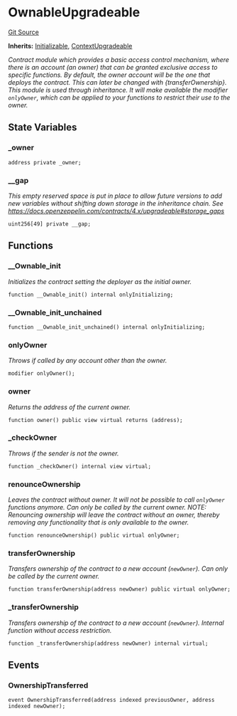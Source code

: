 # OwnableUpgradeable
[Git Source](https://github.com/thrackle-io/Tron/blob/0f66d21b157a740e3d9acae765069e378935a031/src/helpers/OwnableUpgradeable.sol)

**Inherits:**
[Initializable](/src/helpers/Initializable.sol/abstract.Initializable.md), [ContextUpgradeable](/src/helpers/ContextUpgradeable.sol/abstract.ContextUpgradeable.md)

*Contract module which provides a basic access control mechanism, where
there is an account (an owner) that can be granted exclusive access to
specific functions.
By default, the owner account will be the one that deploys the contract. This
can later be changed with {transferOwnership}.
This module is used through inheritance. It will make available the modifier
`onlyOwner`, which can be applied to your functions to restrict their use to
the owner.*


## State Variables
### _owner

```solidity
address private _owner;
```


### __gap
*This empty reserved space is put in place to allow future versions to add new
variables without shifting down storage in the inheritance chain.
See https://docs.openzeppelin.com/contracts/4.x/upgradeable#storage_gaps*


```solidity
uint256[49] private __gap;
```


## Functions
### __Ownable_init

*Initializes the contract setting the deployer as the initial owner.*


```solidity
function __Ownable_init() internal onlyInitializing;
```

### __Ownable_init_unchained


```solidity
function __Ownable_init_unchained() internal onlyInitializing;
```

### onlyOwner

*Throws if called by any account other than the owner.*


```solidity
modifier onlyOwner();
```

### owner

*Returns the address of the current owner.*


```solidity
function owner() public view virtual returns (address);
```

### _checkOwner

*Throws if the sender is not the owner.*


```solidity
function _checkOwner() internal view virtual;
```

### renounceOwnership

*Leaves the contract without owner. It will not be possible to call
`onlyOwner` functions anymore. Can only be called by the current owner.
NOTE: Renouncing ownership will leave the contract without an owner,
thereby removing any functionality that is only available to the owner.*


```solidity
function renounceOwnership() public virtual onlyOwner;
```

### transferOwnership

*Transfers ownership of the contract to a new account (`newOwner`).
Can only be called by the current owner.*


```solidity
function transferOwnership(address newOwner) public virtual onlyOwner;
```

### _transferOwnership

*Transfers ownership of the contract to a new account (`newOwner`).
Internal function without access restriction.*


```solidity
function _transferOwnership(address newOwner) internal virtual;
```

## Events
### OwnershipTransferred

```solidity
event OwnershipTransferred(address indexed previousOwner, address indexed newOwner);
```

